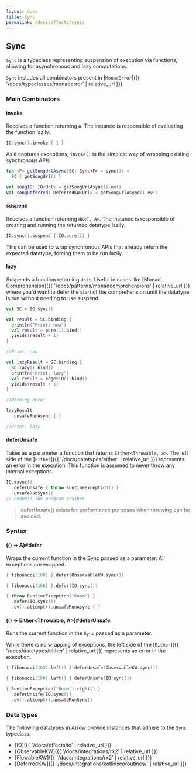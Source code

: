 ```yaml
---
layout: docs
title: Sync
permalink: /docs/effects/sync/
---
```


## Sync

`Sync` is a typeclass representing suspension of execution via functions, allowing for asynchronous and lazy computations.

`Sync` includes all combinators present in [`MonadError`]({{ '/docs/typeclasses/monaderror' | relative_url }}).

### Main Combinators

#### invoke

Receives a function returning `A`. The instance is responsible of evaluating the function lazily.

```kotlin
IO.sync().invoke { 1 }
```

As it captures exceptions, `invoke()` is the simplest way of wrapping existing synchronous APIs.

```kotlin
fun <F> getSongUrlAsync(SC: Sync<F> = sync()) =
  SC { getSongUrl() }

val songIO: IO<Url> = getSongUrlAsync().ev()
val songDeferred: DeferredKW<Url> = getSongUrlAsync().ev()
```

#### suspend

Receives a function returning `HK<F, A>`. The instance is responsible of creating and running the returned datatype lazily.

```kotlin
IO.sync().suspend { IO.pure(1) }
```

This can be used to wrap synchronous APIs that already return the expected datatype, forcing them to be run lazily.

#### lazy

Suspends a function returning `Unit`.
Useful in cases like [Monad Comprehension]({{ '/docs/patterns/monadcomprehensions' | relative_url }}) where you'd want to defer the start of the comprehension until the datatype is run without needing to use suspend.

```kotlin
val SC = IO.sync()

val result = SC.binding {
  println("Print: now")
  val result = pure(1).bind()
  yields(result + 1)
}

//Print: now

val lazyResult = SC.binding {
  SC.lazy().bind()
  println("Print: lazy")
  val result = eagerIO().bind()
  yields(result + 1)
}

//Nothing here!

lazyResult
  .unsafeRunAsync { }

//Print: lazy
```

#### deferUnsafe

Takes as a parameter a function that returns `Either<Throwable, A>`.
The left side of the [`Either`]({{ '/docs/datatypes/either' | relative_url }}) represents an error in the execution.
This function is assumed to never throw any internal exceptions.

```kotlin
IO.async()
  .deferUnsafe { throw RuntimeException() }
  .unsafeRunSync()
// ERROR!! The program crashes
```

> deferUnsafe() exists for performance purposes when throwing can be avoided.

### Syntax

#### (() -> A)#defer

Wraps the current function in the Sync passed as a parameter. All exceptions are wrapped.

```kotlin
{ fibonacci(100) }.defer(ObservableKW.sync())
```

```kotlin
{ fibonacci(100) }.defer(IO.sync())
```

```kotlin
{ throw RuntimeException("Boom") }
  .defer(IO.sync())
  .ev().attempt().unsafeRunAsync { }
```

#### (() -> Either<Throwable, A>)#deferUnsafe

Runs the current function in the `Sync` passed as a parameter.

While there is no wrapping of exceptions, the left side of the [`Either`]({{ '/docs/datatypes/either' | relative_url }}) represents an error in the execution.

```kotlin
{ fibonacci(100).left() }.deferUnsafe(ObservableKW.sync())
```

```kotlin
{ fibonacci(100).left() }.deferUnsafe(IO.sync())
```

```kotlin
{ RuntimeException("Boom").right() }
  .deferUnsafe(IO.sync())
  .ev().attempt().unsafeRunSync()
```

### Data types

The following datatypes in Arrow provide instances that adhere to the `Sync` typeclass.

- [IO]({{ '/docs/effects/io' | relative_url }})
- [ObservableKW]({{ '/docs/integrations/rx2' | relative_url }})
- [FlowableKW]({{ '/docs/integrations/rx2' | relative_url }})
- [DeferredKW]({{ '/docs/integrations/kotlinxcoroutines/' | relative_url }})

